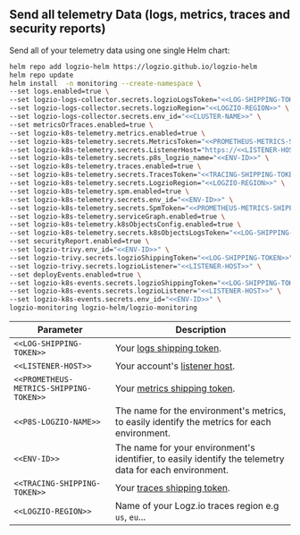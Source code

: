 ## Send all telemetry Data (logs, metrics, traces and security reports)


Send all of your telemetry data using one single Helm chart:


```sh
helm repo add logzio-helm https://logzio.github.io/logzio-helm
helm repo update
helm install  -n monitoring --create-namespace \
--set logs.enabled=true \
--set logzio-logs-collector.secrets.logzioLogsToken="<<LOG-SHIPPING-TOKEN>>" \  
--set logzio-logs-collector.secrets.logzioRegion="<<LOGZIO-REGION>>" \  
--set logzio-logs-collector.secrets.env_id="<<CLUSTER-NAME>>" \  
--set metricsOrTraces.enabled=true \
--set logzio-k8s-telemetry.metrics.enabled=true \
--set logzio-k8s-telemetry.secrets.MetricsToken="<<PROMETHEUS-METRICS-SHIPPING-TOKEN>>" \
--set logzio-k8s-telemetry.secrets.ListenerHost="https://<<LISTENER-HOST>>:8053" \
--set logzio-k8s-telemetry.secrets.p8s_logzio_name="<<ENV-ID>>" \
--set logzio-k8s-telemetry.traces.enabled=true \
--set logzio-k8s-telemetry.secrets.TracesToken="<<TRACING-SHIPPING-TOKEN>>" \
--set logzio-k8s-telemetry.secrets.LogzioRegion="<<LOGZIO-REGION>>" \
--set logzio-k8s-telemetry.spm.enabled=true \
--set logzio-k8s-telemetry.secrets.env_id="<<ENV-ID>>" \
--set logzio-k8s-telemetry.secrets.SpmToken="<<PROMETHEUS-METRICS-SHIPPING-TOKEN>>" \
--set logzio-k8s-telemetry.serviceGraph.enabled=true \
--set logzio-k8s-telemetry.k8sObjectsConfig.enabled=true \
--set logzio-k8s-telemetry.secrets.k8sObjectsLogsToken="<<LOG-SHIPPING-TOKEN>>" \
--set securityReport.enabled=true \
--set logzio-trivy.env_id="<<ENV-ID>>" \
--set logzio-trivy.secrets.logzioShippingToken="<<LOG-SHIPPING-TOKEN>>" \
--set logzio-trivy.secrets.logzioListener="<<LISTENER-HOST>>" \
--set deployEvents.enabled=true \
--set logzio-k8s-events.secrets.logzioShippingToken="<<LOG-SHIPPING-TOKEN>>" \
--set logzio-k8s-events.secrets.logzioListener="<<LISTENER-HOST>>" \
--set logzio-k8s-events.secrets.env_id="<<ENV-ID>>" \
logzio-monitoring logzio-helm/logzio-monitoring
```

| Parameter | Description |
| --- | --- |
| `<<LOG-SHIPPING-TOKEN>>` | Your [logs shipping token](https://app.logz.io/#/dashboard/settings/general). |
| `<<LISTENER-HOST>>` | Your account's [listener host](https://app.logz.io/#/dashboard/settings/manage-tokens/data-shipping?product=logs). |
| `<<PROMETHEUS-METRICS-SHIPPING-TOKEN>>` | Your [metrics shipping token](https://app.logz.io/#/dashboard/settings/manage-tokens/data-shipping). |
| `<<P8S-LOGZIO-NAME>>` | The name for the environment's metrics, to easily identify the metrics for each environment. |
| `<<ENV-ID>>` | The name for your environment's identifier, to easily identify the telemetry data for each environment. |
| `<<TRACING-SHIPPING-TOKEN>>` | Your [traces shipping token](https://app.logz.io/#/dashboard/settings/manage-tokens/data-shipping). |
| `<<LOGZIO-REGION>>` | Name of your Logz.io traces region e.g `us`, `eu`... |

